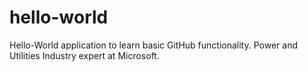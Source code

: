 # hello-world
Hello-World application to learn basic GitHub functionality.
Power and Utilities Industry expert at Microsoft.
